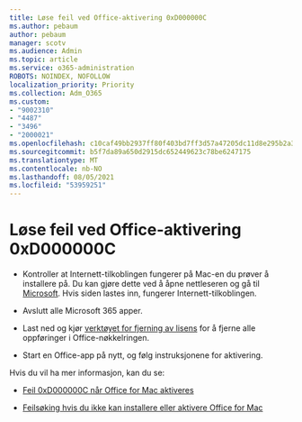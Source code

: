 ```yaml
---
title: Løse feil ved Office-aktivering 0xD000000C
ms.author: pebaum
author: pebaum
manager: scotv
ms.audience: Admin
ms.topic: article
ms.service: o365-administration
ROBOTS: NOINDEX, NOFOLLOW
localization_priority: Priority
ms.collection: Adm_O365
ms.custom:
- "9002310"
- "4487"
- "3496"
- "2000021"
ms.openlocfilehash: c10caf49bb2937ff80f403bd7ff3d57a47205dc11d8e295b2a34ddacf0eacfad
ms.sourcegitcommit: b5f7da89a650d2915dc652449623c78be6247175
ms.translationtype: MT
ms.contentlocale: nb-NO
ms.lasthandoff: 08/05/2021
ms.locfileid: "53959251"
---
```

# <a name="resolve-office-activation-error-0xd000000c"></a>Løse feil ved Office-aktivering 0xD000000C

- Kontroller at Internett-tilkoblingen fungerer på Mac-en du prøver å installere på. Du kan gjøre dette ved å åpne nettleseren og gå til [Microsoft](https://www.microsoft.com). Hvis siden lastes inn, fungerer Internett-tilkoblingen.

- Avslutt alle Microsoft 365 apper.

- Last ned og kjør [verktøyet for fjerning av lisens](https://go.microsoft.com/fwlink/?linkid=849815) for å fjerne alle oppføringer i Office-nøkkelringen.

- Start en Office-app på nytt, og følg instruksjonene for aktivering.

Hvis du vil ha mer informasjon, kan du se:

- [Feil 0xD000000C når Office for Mac aktiveres](https://support.office.com/article/error-0xd000000c-when-activating-office-for-mac-da865931-4658-4829-ba2d-8133390c6d25)

- [Feilsøking hvis du ikke kan installere eller aktivere Office for Mac](https://support.office.com/article/what-to-try-if-you-can-t-install-or-activate-office-for-mac-5efba2b4-b1e6-4e5f-bf3c-6ab945d03dea)
